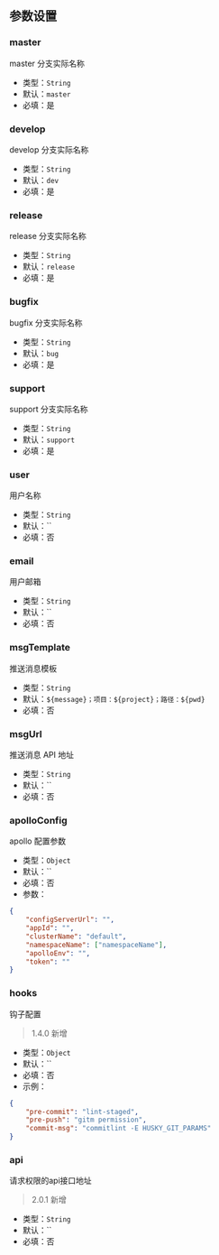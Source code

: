 ## 参数设置

### master

master 分支实际名称

-   类型：`String`
-   默认：`master`
-   必填：是

### develop

develop 分支实际名称

-   类型：`String`
-   默认：`dev`
-   必填：是

### release

release 分支实际名称

-   类型：`String`
-   默认：`release`
-   必填：是

### bugfix

bugfix 分支实际名称

-   类型：`String`
-   默认：`bug`
-   必填：是

### support <Badge text="已弃用" type="error"/>

support 分支实际名称

-   类型：`String`
-   默认：`support`
-   必填：是

### user

用户名称

-   类型：`String`
-   默认：``
-   必填：否

### email

用户邮箱

-   类型：`String`
-   默认：``
-   必填：否

### msgTemplate

推送消息模板

-   类型：`String`
-   默认：`${message}；项目：${project}；路径：${pwd}`
-   必填：否

### msgUrl

推送消息 API 地址

-   类型：`String`
-   默认：``
-   必填：否

### apolloConfig

apollo 配置参数

-   类型：`Object`
-   默认：``
-   必填：否
-   参数：

```json
{
    "configServerUrl": "",
    "appId": "",
    "clusterName": "default",
    "namespaceName": ["namespaceName"],
    "apolloEnv": "",
    "token": ""
}
```

### hooks

钩子配置

> 1.4.0 新增

-   类型：`Object`
-   默认：``
-   必填：否
-   示例：

```json
{
    "pre-commit": "lint-staged",
    "pre-push": "gitm permission",
    "commit-msg": "commitlint -E HUSKY_GIT_PARAMS"
}
```

### api

请求权限的api接口地址

> 2.0.1 新增

-   类型：`String`
-   默认：``
-   必填：否
